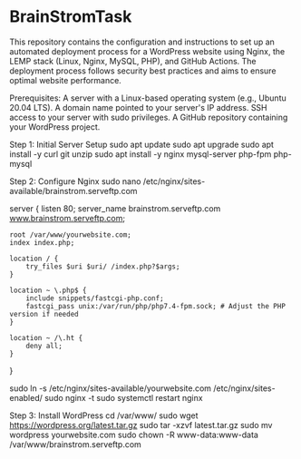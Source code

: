 # BrainStromTask

This repository contains the configuration and instructions to set up an automated deployment process for a WordPress website using Nginx, the LEMP stack (Linux, Nginx, MySQL, PHP), and GitHub Actions. The deployment process follows security best practices and aims to ensure optimal website performance.

Prerequisites:
A server with a Linux-based operating system (e.g., Ubuntu 20.04 LTS).
A domain name pointed to your server's IP address.
SSH access to your server with sudo privileges.
A GitHub repository containing your WordPress project.


Step 1: Initial Server Setup
sudo apt update
sudo apt upgrade
sudo apt install -y curl git unzip
sudo apt install -y nginx mysql-server php-fpm php-mysql



Step 2: Configure Nginx
sudo nano /etc/nginx/sites-available/brainstrom.serveftp.com


server {
    listen 80;
    server_name brainstrom.serveftp.com www.brainstrom.serveftp.com;

    root /var/www/yourwebsite.com;
    index index.php;

    location / {
        try_files $uri $uri/ /index.php?$args;
    }

    location ~ \.php$ {
        include snippets/fastcgi-php.conf;
        fastcgi_pass unix:/var/run/php/php7.4-fpm.sock; # Adjust the PHP version if needed
    }

    location ~ /\.ht {
        deny all;
    }
}


sudo ln -s /etc/nginx/sites-available/yourwebsite.com /etc/nginx/sites-enabled/
sudo nginx -t
sudo systemctl restart nginx



Step 3: Install WordPress
cd /var/www/
sudo wget https://wordpress.org/latest.tar.gz
sudo tar -xzvf latest.tar.gz
sudo mv wordpress yourwebsite.com
sudo chown -R www-data:www-data /var/www/brainstrom.serveftp.com







